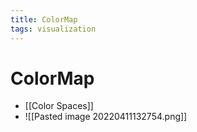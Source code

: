 ```yaml
---
title: ColorMap
tags: visualization
---
```


# ColorMap
- [[Color Spaces]]
- ![[Pasted image 20220411132754.png]]








































